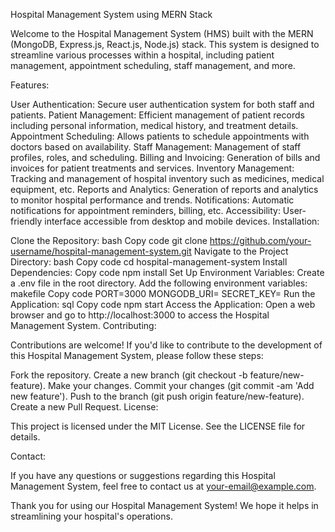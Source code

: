 Hospital Management System using MERN Stack

Welcome to the Hospital Management System (HMS) built with the MERN (MongoDB, Express.js, React.js, Node.js) stack. This system is designed to streamline various processes within a hospital, including patient management, appointment scheduling, staff management, and more.

Features:

User Authentication: Secure user authentication system for both staff and patients.
Patient Management: Efficient management of patient records including personal information, medical history, and treatment details.
Appointment Scheduling: Allows patients to schedule appointments with doctors based on availability.
Staff Management: Management of staff profiles, roles, and scheduling.
Billing and Invoicing: Generation of bills and invoices for patient treatments and services.
Inventory Management: Tracking and management of hospital inventory such as medicines, medical equipment, etc.
Reports and Analytics: Generation of reports and analytics to monitor hospital performance and trends.
Notifications: Automatic notifications for appointment reminders, billing, etc.
Accessibility: User-friendly interface accessible from desktop and mobile devices.
Installation:

Clone the Repository:
bash
Copy code
git clone https://github.com/your-username/hospital-management-system.git
Navigate to the Project Directory:
bash
Copy code
cd hospital-management-system
Install Dependencies:
Copy code
npm install
Set Up Environment Variables:
Create a .env file in the root directory.
Add the following environment variables:
makefile
Copy code
PORT=3000
MONGODB_URI=<your MongoDB connection string>
SECRET_KEY=<your secret key for JWT>
Run the Application:
sql
Copy code
npm start
Access the Application:
Open a web browser and go to http://localhost:3000 to access the Hospital Management System.
Contributing:

Contributions are welcome! If you'd like to contribute to the development of this Hospital Management System, please follow these steps:

Fork the repository.
Create a new branch (git checkout -b feature/new-feature).
Make your changes.
Commit your changes (git commit -am 'Add new feature').
Push to the branch (git push origin feature/new-feature).
Create a new Pull Request.
License:

This project is licensed under the MIT License. See the LICENSE file for details.

Contact:

If you have any questions or suggestions regarding this Hospital Management System, feel free to contact us at your-email@example.com.

Thank you for using our Hospital Management System! We hope it helps in streamlining your hospital's operations.
